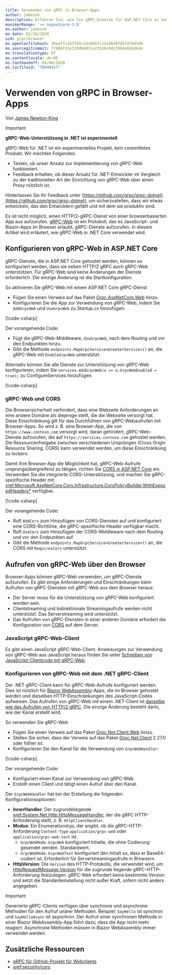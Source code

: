 ```yaml
---
title: Verwenden von gRPC in Browser-Apps
author: jamesnk
description: Erfahren Sie, wie Sie gRPC-Dienste für ASP.NET Core so konfigurieren, dass sie mit gRPC-Web von Browser-Apps aus aufgerufen werden können.
monikerRange: '>= aspnetcore-3.0'
ms.author: jamesnk
ms.date: 02/16/2020
uid: grpc/browser
ms.openlocfilehash: 3beeffc26ffd3c2dc85bfc22a46d97d5fd78d3d0
ms.sourcegitcommit: f7886fd2e219db9d7ce27b16c0dc5901e658d64e
ms.translationtype: HT
ms.contentlocale: de-DE
ms.lasthandoff: 04/06/2020
ms.locfileid: "78649417"
---
```

# <a name="use-grpc-in-browser-apps"></a>Verwenden von gRPC in Browser-Apps

Von [James Newton-King](https://twitter.com/jamesnk)

> [!IMPORTANT]
> **gRPC-Web-Unterstützung in .NET ist experimentell**
>
> gRPC-Web für .NET ist ein experimentelles Projekt, kein committetes Produkt. Wir möchten Folgendes:
>
> * Testen, ob unser Ansatz zur Implementierung von gRPC-Web funktioniert.
> * Feedback erhalten, ob dieser Ansatz für .NET-Entwickler im Vergleich zu der traditionellen Art der Einrichtung von gRPC-Web über einen Proxy nützlich ist.
>
> Hinterlassen Sie Ihr Feedback unter [https://github.com/grpc/grpc-dotnet](https://github.com/grpc/grpc-dotnet), um sicherzustellen, dass wir etwas entwickeln, das den Entwicklern gefällt und mit dem sie produktiv sind.

Es ist nicht möglich, einen HTTP/2-gRPC-Dienst von einer browserbasierten App aus aufzurufen. [gRPC-Web](https://github.com/grpc/grpc/blob/master/doc/PROTOCOL-WEB.md) ist ein Protokoll, das es JavaScript- und Blazor-Apps im Browser erlaubt, gRPC-Dienste aufzurufen. In diesem Artikel wird erläutert, wie gRPC-Web in .NET Core verwendet wird.

## <a name="configure-grpc-web-in-aspnet-core"></a>Konfigurieren von gRPC-Web in ASP.NET Core

gRPC-Dienste, die in ASP.NET Core gehostet werden, können so konfiguriert werden, dass sie neben HTTP/2 gRPC auch gRPC-Web unterstützen. Für gRPC-Web sind keine Änderungen der Dienste erforderlich. Die einzige Änderung ist die Startkonfiguration.

So aktivieren Sie gRPC-Web mit einem ASP.NET Core gRPC-Dienst

* Fügen Sie einen Verweis auf das Paket [Grpc.AspNetCore.Web](https://www.nuget.org/packages/Grpc.AspNetCore.Web) hinzu.
* Konfigurieren Sie die App zur Verwendung von gRPC-Web, indem Sie `AddGrpcWeb` und `UseGrpcWeb` zu *Startup.cs* hinzufügen:

[!code-csharp[](~/grpc/browser/sample/Startup.cs?name=snippet_1&highlight=10,14)]

Der vorangehende Code:

* Fügt die gRPC-Web-Middleware, `UseGrpcWeb`, nach dem Routing und vor den Endpunkten hinzu.
* Gibt die Methode `endpoints.MapGrpcService<GreeterService>()` an, die gRPC-Web mit `EnableGrpcWeb` unterstützt. 

Alternativ können Sie alle Dienste zur Unterstützung von gRPC-Web konfigurieren, indem Sie `services.AddGrpcWeb(o => o.GrpcWebEnabled = true);` zu ConfigureServices hinzufügen.

[!code-csharp[](~/grpc/browser/sample/AllServicesSupportExample_Startup.cs?name=snippet_1&highlight=6,13)]

### <a name="grpc-web-and-cors"></a>gRPC-Web und CORS

Die Browsersicherheit verhindert, dass eine Webseite Anforderungen an eine andere Domäne als diejenige stellt, die die Webseite versorgt hat. Diese Einschränkung gilt für das Durchführen von gRPC-Webaufrufen mit Browser-Apps. So wird z. B. eine Browser-App, die von `https://www.contoso.com` versorgt wird, daran gehindert, gRPC-Web-Dienste aufzurufen, die auf `https://services.contoso.com` gehostet werden. Die Ressourcenfreigabe zwischen verschiedenen Ursprüngen (Cross Origin Resource Sharing, CORS) kann verwendet werden, um diese Einschränkung zu lockern.

Damit Ihre Browser-App die Möglichkeit hat, gRPC-Web-Aufrufe ursprungsübergreifend zu tätigen, richten Sie [CORS in ASP.NET Core](xref:security/cors) ein. Verwenden Sie die integrierte CORS-Unterstützung, und machen Sie gRPC-spezifische Header mit <xref:Microsoft.AspNetCore.Cors.Infrastructure.CorsPolicyBuilder.WithExposedHeaders*> verfügbar.

[!code-csharp[](~/grpc/browser/sample/CORS_Startup.cs?name=snippet_1&highlight=5-11,19,24)]

Der vorangehende Code:

* Ruft `AddCors` zum Hinzufügen von CORS-Diensten auf und konfiguriert eine CORS-Richtlinie, die gRPC-spezifische Header verfügbar macht.
* Ruft `UseCors` zum Hinzufügen der CORS-Middleware nach dem Routing und vor den Endpunkten auf.
* Gibt die Methode `endpoints.MapGrpcService<GreeterService>()` an, die CORS mit `RequiresCors` unterstützt.

## <a name="call-grpc-web-from-the-browser"></a>Aufrufen von gRPC-Web über den Browser

Browser-Apps können gRPC-Web verwenden, um gRPC-Dienste aufzurufen. Es gibt einige Anforderungen und Einschränkungen beim Aufrufen von gRPC-Diensten mit gRPC-Web aus dem Browser heraus:

* Der Server muss für die Unterstützung von gRPC-Web konfiguriert worden sein.
* Clientstreaming und bidirektionale Streamingaufrufe werden nicht unterstützt. Das Serverstreaming wird unterstützt.
* Das Aufrufen von gRPC-Diensten in einer anderen Domäne erfordert die Konfiguration von [CORS](xref:security/cors) auf dem Server.

### <a name="javascript-grpc-web-client"></a>JavaScript gRPC-Web-Client

Es gibt einen JavaScript gRPC-Web-Client. Anweisungen zur Verwendung von gRPC-Web aus JavaScript heraus finden Sie unter [Schreiben von JavaScript-Clientcode mit gRPC-Web](https://github.com/grpc/grpc-web/tree/master/net/grpc/gateway/examples/helloworld#write-client-code).

### <a name="configure-grpc-web-with-the-net-grpc-client"></a>Konfigurieren von gRPC-Web mit dem .NET gRPC-Client

Der .NET gRPC-Client kann für gRPC-Web-Aufrufe konfiguriert werden. Dies ist nützlich für [Blazor WebAssembly](xref:blazor/index#blazor-webassembly)-Apps, die im Browser gehostet werden und dieselben HTTP-Einschränkungen des JavaScript-Codes aufweisen. Das Aufrufen von gRPC-Web mit einem .NET-Client ist [dasselbe wie das Aufrufen von HTTP/2 gRPC](xref:grpc/client). Die einzige Änderung besteht darin, wie der Kanal erstellt wird.

So verwenden Sie gRPC-Web

* Fügen Sie einen Verweis auf das Paket [Grpc.Net.Client.Web](https://www.nuget.org/packages/Grpc.Net.Client.Web) hinzu.
* Stellen Sie sicher, dass der Verweis auf das Paket [Grpc.Net.Client](https://www.nuget.org/packages/Grpc.Net.Client) 2.27.0 oder höher ist.
* Konfigurieren Sie den Kanal für die Verwendung von `GrpcWebHandler`:

[!code-csharp[](~/grpc/browser/sample/Handler.cs?name=snippet_1)]

Der vorangehende Code:

* Konfiguriert einen Kanal zur Verwendung von gRPC-Web.
* Erstellt einen Client und tätigt einen Aufruf über den Kanal.

Der `GrpcWebHandler` hat bei der Erstellung die folgenden Konfigurationsoptionen:

* **InnerHandler**: Der zugrundeliegende <xref:System.Net.Http.HttpMessageHandler>, der die gRPC HTTP-Anforderung stellt, z. B. `HttpClientHandler`.
* **Modus**: Ein Enumerationstyp, der angibt, ob die gRPC-HTTP-Anforderung `Content-Type` `application/grpc-web` oder `application/grpc-web-text` ist.
    * `GrpcWebMode.GrpcWeb` konfiguriert Inhalte, die ohne Codierung gesendet werden. Standardwert.
    * `GrpcWebMode.GrpcWebText` konfiguriert den Inhalt so, dass er Base64-codiert ist. Erforderlich für Serverstreamingaufrufe in Browsern.
* **HttpVersion**: Die `Version` des HTTP-Protokolls, die verwendet wird, um [HttpRequestMessage.Version](xref:System.Net.Http.HttpRequestMessage.Version) für die zugrunde liegende gRPC-HTTP-Anforderung festzulegen. gRPC-Web erfordert keine bestimmte Version und setzt die Standardeinstellung nicht außer Kraft, sofern nicht anders angegeben.

> [!IMPORTANT]
> Generierte gRPC-Clients verfügen über synchrone und asynchrone Methoden für den Aufruf unärer Methoden. Beispiel: `SayHello` ist synchron und `SayHelloAsync` ist asynchron. Der Aufruf einer synchronen Methode in einer Blazor WebAssembly-App führt dazu, dass die App nicht mehr reagiert. Asynchrone Methoden müssen in Blazor WebAssembly immer verwendet werden.

## <a name="additional-resources"></a>Zusätzliche Ressourcen

* [gRPC für GitHub-Projekt für Webclients](https://github.com/grpc/grpc-web)
* <xref:security/cors>
